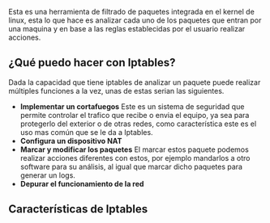 Esta es una herramienta de filtrado de paquetes integrada en el kernel de linux, esta lo que hace es analizar cada uno de los paquetes que entran por una maquina y en base a las reglas establecidas por el usuario realizar acciones.


## ¿Qué puedo hacer con Iptables?
Dada la capacidad que tiene iptables de analizar un paquete puede realizar múltiples funciones a la vez, unas de estas serian las siguientes.

- **Implementar un cortafuegos**
Este es un sistema de seguridad que permite controlar el trafico que recibe o envia el equipo, ya sea para protegerlo del exterior o de otras redes, como característica este es el uso mas común que se le da a Iptables.
- **Configura un dispositivo NAT**
- **Marcar y modificar los paquetes**
El marcar estos paquete podemos realizar acciones diferentes con estos, por ejemplo mandarlos a otro software para su análisis, al igual que marcar dicho paquetes para generar un logs.
- **Depurar el funcionamiento de la red**


## Características de Iptables

